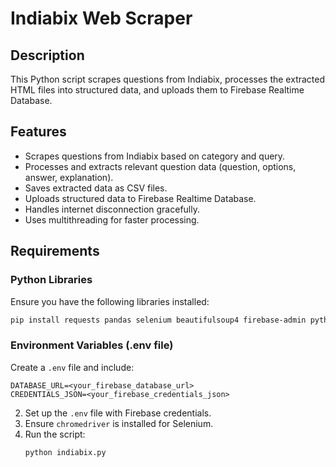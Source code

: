 # Indiabix Web Scraper

## Description
This Python script scrapes questions from Indiabix, processes the extracted HTML files into structured data, and uploads them to Firebase Realtime Database.

## Features
- Scrapes questions from Indiabix based on category and query.
- Processes and extracts relevant question data (question, options, answer, explanation).
- Saves extracted data as CSV files.
- Uploads structured data to Firebase Realtime Database.
- Handles internet disconnection gracefully.
- Uses multithreading for faster processing.

## Requirements
### Python Libraries
Ensure you have the following libraries installed:

```bash
pip install requests pandas selenium beautifulsoup4 firebase-admin python-dotenv
```

### Environment Variables (.env file)
Create a `.env` file and include:

```
DATABASE_URL=<your_firebase_database_url>
CREDENTIALS_JSON=<your_firebase_credentials_json>
```

2. Set up the `.env` file with Firebase credentials.
3. Ensure `chromedriver` is installed for Selenium.
4. Run the script:
   ```bash
   python indiabix.py
   ```
